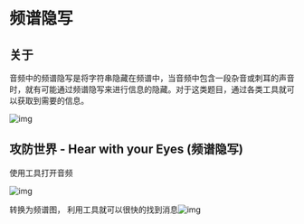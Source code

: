 # 频谱隐写

## 关于

音频中的频谱隐写是将字符串隐藏在频谱中，当音频中包含一段杂音或刺耳的声音时，就有可能通过频谱隐写来进行信息的隐藏。对于这类题目，通过各类工具就可以获取到需要的信息。

![img](/assets/PeiQi-Wiki/img/1667910160044-7186a5d5-64e9-405e-8189-22cb66bfd44f.png)

## 攻防世界 - Hear with your Eyes (频谱隐写)

使用工具打开音频

![img](/assets/PeiQi-Wiki/img/1667910508374-71801391-2c61-4562-bb7e-676c860a9356.png)

转换为频谱图， 利用工具就可以很快的找到消息![img](/assets/PeiQi-Wiki/img/1667910530753-6a27f22a-5365-42b8-b72d-ed486ee0011b.png)